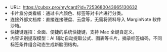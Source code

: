 - URL:: https://cubox.pro/my/card?id=7253680043665130632
- 卡片盒分类看板：通过卡片颜色、标签等对卡片进行分类。
- 连接外部文档库：直接连接硬盘、云盘等，无需将资料导入 MarginNote 软件沙箱。
- 快捷键连招：全面、便捷的系统快捷键，支持 Mac 全键自定义。
- 内容识别提取模型：AI 辅助自动提取公式、图表等卡片，摘录标签编码，不同标签条件组合动态生成新脑图结构。
